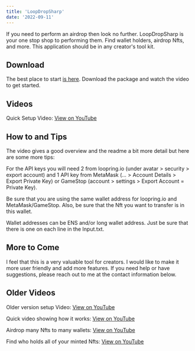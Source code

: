 ```yaml
---
title: 'LoopDropSharp'
date: '2022-09-11'
---
```


If you need to perform an airdrop then look no further. LoopDropSharp is your one stop shop to performing them. Find wallet holders, airdrop Nfts, and more. This application should be in any creator's tool kit.

## Download

The best place to start [is here](https://github.com/cobmin/LoopDropSharp/blob/master/README.md). Download the package and watch the video to get started.

## Videos
Quick Setup Video: [View on YouTube]()

## How to and Tips

The video gives a good overview and the readme a bit more detail but here are some more tips:

For the API keys you will need 2 from loopring.io (under avatar > security > export account) and 1 API key from MetaMask (... > Account Details > Export Private Key) or GameStop (account > settings > Export Account = Private Key).

Be sure that you are using the same wallet address for loopring.io and MetaMask/GameStop. Also, be sure that the Nft you want to transfer is in this wallet. 

Wallet addresses can be ENS and/or long wallet address. Just be sure that there is one on each line in the Input.txt.

## More to Come

I feel that this is a very valuable tool for creators. I would like to make it more user friendly and add more features. If you need help or have suggestions, please reach out to me at the contact information below. 

## Older Videos
Older version setup Video: [View on YouTube](https://youtu.be/Bkl6BwfA6jE)

Quick video showing how it works: [View on YouTube](https://youtu.be/RQrqEX8zcpY)

Airdrop many Nfts to many wallets: [View on YouTube](https://youtu.be/g11b9PUtTJM)

Find who holds all of your minted Nfts: [View on YouTube](https://youtu.be/03yiYSBLpSk)